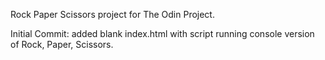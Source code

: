 Rock Paper Scissors project for The Odin Project.

Initial Commit: added blank index.html with script running console version of Rock, Paper, Scissors.